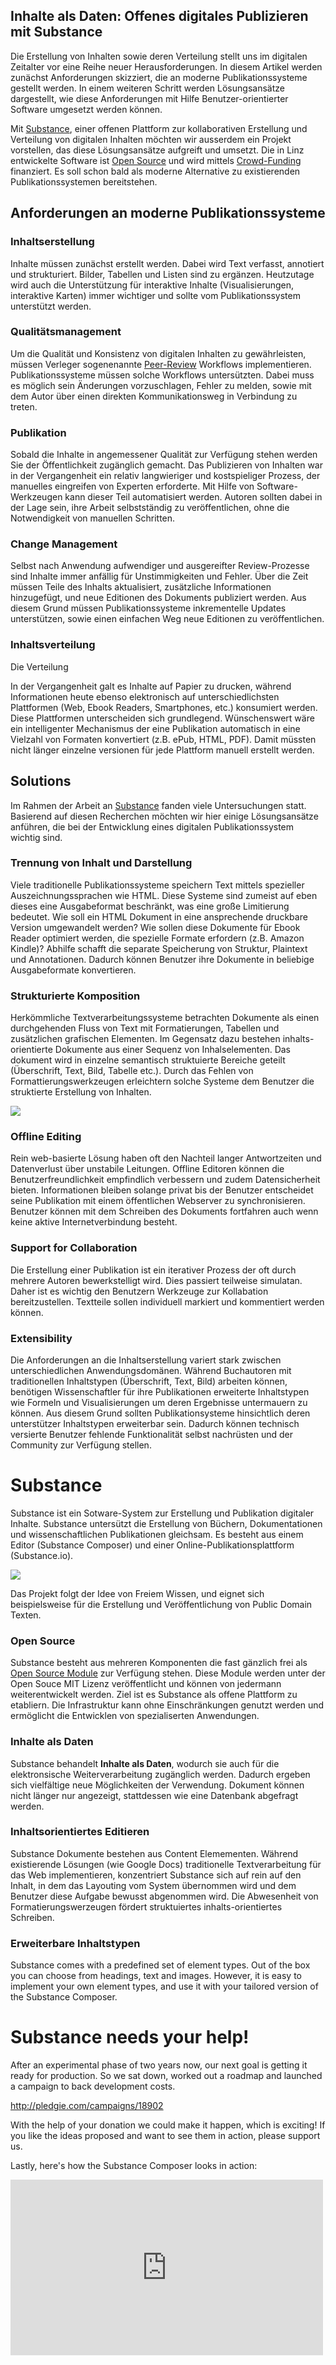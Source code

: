 ## Inhalte als Daten: Offenes digitales Publizieren mit Substance

Die Erstellung von Inhalten sowie deren Verteilung stellt uns im digitalen Zeitalter vor eine Reihe neuer Herausforderungen. In diesem Artikel werden zunächst Anforderungen skizziert, die an moderne Publikationssysteme gestellt werden. In einem weiteren Schritt werden Lösungsansätze dargestellt, wie diese Anforderungen mit Hilfe Benutzer-orientierter Software umgesetzt werden können.

Mit [Substance](http://interior.substance.io), einer offenen Plattform zur kollaborativen Erstellung und Verteilung von digitalen Inhalten möchten wir ausserdem ein Projekt vorstellen, das diese Lösungsansätze aufgreift und umsetzt. Die in Linz entwickelte Software ist [Open Source](http://github.com/substance) und wird mittels [Crowd-Funding](http://pledgie.com/campaigns/18902) finanziert. Es soll schon bald als moderne Alternative zu existierenden Publikationssystemen bereitstehen.

## Anforderungen an moderne Publikationssysteme

### Inhaltserstellung

Inhalte müssen zunächst erstellt werden. Dabei wird Text verfasst, annotiert und strukturiert. Bilder, Tabellen und Listen sind zu ergänzen. Heutzutage wird auch die Unterstützung für interaktive Inhalte (Visualisierungen, interaktive Karten) immer wichtiger und sollte vom Publikationssystem unterstützt werden.


### Qualitätsmanagement

Um die Qualität und Konsistenz von digitalen Inhalten zu gewährleisten, müssen Verleger sogenenannte [Peer-Review](http://de.wikipedia.org/wiki/Peer-Review) Workflows implementieren. Publikationssysteme müssen solche Workflows untersützten. Dabei muss es möglich sein Änderungen vorzuschlagen, Fehler zu melden, sowie mit dem Autor über einen direkten Kommunikationsweg in Verbindung zu treten.


### Publikation

Sobald die Inhalte in angemessener Qualität zur Verfügung stehen werden Sie der Öffentlichkeit zugänglich gemacht. Das Publizieren von Inhalten war in der Vergangenheit ein relativ langwieriger und kostspieliger Prozess, der manuelles eingreifen von Experten erforderte. Mit Hilfe von Software-Werkzeugen kann dieser Teil automatisiert werden. Autoren sollten dabei in der Lage sein, ihre Arbeit selbstständig zu veröffentlichen, ohne die Notwendigkeit von manuellen Schritten.

### Change Management

Selbst nach Anwendung aufwendiger und ausgereifter Review-Prozesse sind Inhalte immer anfällig für Unstimmigkeiten und Fehler. Über die Zeit müssen Teile des Inhalts aktualisiert, zusätzliche Informationen hinzugefügt, und neue Editionen des Dokuments publiziert werden. Aus diesem Grund müssen Publikationssysteme inkrementelle Updates unterstützen, sowie einen einfachen Weg neue Editionen zu veröffentlichen.

### Inhaltsverteilung

Die Verteilung 

In der Vergangenheit galt es Inhalte auf Papier zu drucken, während Informationen heute ebenso elektronisch auf unterschiedlichsten Plattformen (Web, Ebook Readers, Smartphones, etc.) konsumiert werden. Diese Plattformen unterscheiden sich grundlegend. Wünschenswert wäre ein intelligenter Mechanismus der eine Publikation automatisch in eine Vielzahl von Formaten konvertiert (z.B. ePub, HTML, PDF). Damit müssten nicht länger einzelne versionen für jede Plattform manuell erstellt werden.

## Solutions

Im Rahmen der Arbeit an [Substance](http://substance.io) fanden viele Untersuchungen statt. Basierend auf diesen Recherchen möchten wir hier einige Lösungsansätze anführen, die bei der Entwicklung eines digitalen Publikationssystem wichtig sind.


### Trennung von Inhalt und Darstellung

Viele traditionelle Publikationssysteme speichern Text mittels spezieller Auszeichnungssprachen wie HTML. Diese Systeme sind zumeist auf eben dieses eine Ausgabeformat beschränkt, was eine große Limitierung bedeutet. Wie soll ein HTML Dokument in eine ansprechende druckbare Version umgewandelt werden? Wie sollen diese Dokumente für Ebook Reader optimiert werden, die spezielle Formate erfordern (z.B. Amazon Kindle)? Abhilfe schafft die separate Speicherung von Struktur, Plaintext und Annotationen. Dadurch können Benutzer ihre Dokumente in beliebige Ausgabeformate konvertieren.


### Strukturierte Komposition

Herkömmliche Textverarbeitungssysteme betrachten Dokumente als einen durchgehenden Fluss von Text mit Formatierungen, Tabellen und zusätzlichen grafischen Elementen. Im Gegensatz dazu bestehen inhalts-orientierte Dokumente aus einer Sequenz von Inhalselementen. Das dokument wird in einzelne semantisch struktuierte Bereiche geteilt (Überschrift, Text, Bild, Tabelle etc.). Durch das Fehlen von Formattierungswerkzeugen erleichtern solche Systeme dem Benutzer die struktierte Erstellung von Inhalten.


![](http://interior.substance.io/images/illustrations/semantic-writing-elements.png)

### Offline Editing

Rein web-basierte Lösung haben oft den Nachteil langer Antwortzeiten und Datenverlust über unstabile Leitungen. Offline Editoren können die Benutzerfreundlichkeit empfindlich verbessern und zudem Datensicherheit bieten. Informationen bleiben solange privat bis der Benutzer entscheidet seine Publikation mit einem öffentlichen Webserver zu synchronisieren. Benutzer können mit dem Schreiben des Dokuments fortfahren auch wenn keine aktive Internetverbindung besteht.

### Support for Collaboration

Die Erstellung einer Publikation ist ein iterativer Prozess der oft durch mehrere Autoren bewerkstelligt wird. Dies passiert teilweise simulatan. Daher ist es wichtig den Benutzern Werkzeuge zur Kollabation bereitzustellen. Textteile sollen individuell markiert und kommentiert werden können.

### Extensibility

Die Anforderungen an die Inhaltserstellung variert stark zwischen unterschiedlichen Anwendungsdomänen. Während Buchautoren mit traditionellen Inhaltstypen (Überschrift, Text, Bild) arbeiten können, benötigen Wissenschaftler für ihre Publikationen erweiterte Inhaltstypen wie Formeln und Visualisierungen um deren Ergebnisse untermauern zu können. Aus diesem Grund sollten Publikationsysteme hinsichtlich deren unterstützer Inhaltstypen erweiterbar sein. Dadurch können technisch versierte Benutzer fehlende Funktionalität selbst nachrüsten und der Community zur Verfügung stellen.

# Substance

Substance ist ein Sotware-System zur Erstellung und Publikation digitaler Inhalte. Substance untersützt die Erstellung von Büchern, Dokumentationen und wissenschaftlichen Publikationen gleichsam. Es besteht aus einem Editor (Substance Composer) und einer Online-Publikationsplattform (Substance.io).

![](http://interior.substance.io/images/campaign/substance.png)

Das Projekt folgt der Idee von Freiem Wissen, und eignet sich beispielsweise für die Erstellung und Veröffentlichung von Public Domain Texten.


### Open Source

Substance besteht aus mehreren Komponenten die fast gänzlich frei als [Open Source Module](http://interior.substance.io/modules/composer.html) zur Verfügung stehen. Diese Module werden unter der Open Souce MIT Lizenz veröffentlicht und können von jedermann weiterentwickelt werden. Ziel ist es Substance als offene Plattform zu etabliern. Die Infrastruktur kann ohne Einschränkungen genutzt werden und ermöglicht die Entwicklen von spezialiserten Anwendungen.


### Inhalte als Daten

Substance behandelt **Inhalte als Daten**, wodurch sie auch für die elektronsische Weiterverarbeitung zugänglich werden. Dadurch ergeben sich vielfältige neue Möglichkeiten der Verwendung. Dokument können nicht länger nur angezeigt, stattdessen wie eine Datenbank abgefragt werden.


### Inhaltsorientiertes Editieren

Substance Dokumente bestehen aus Content Elemementen. Während existierende Lösungen (wie Google Docs) traditionelle Textverarbeitung für das Web implementieren, konzentriert Substance sich auf rein auf den Inhalt, in dem das Layouting vom System übernommen wird und dem Benutzer diese Aufgabe bewusst abgenommen wird. Die Abwesenheit von Formatierungswerzeugen fördert struktuiertes inhalts-orientiertes Schreiben.


### Erweiterbare Inhaltstypen

Substance comes with a predefined set of element types. Out of the box you can choose from headings, text and images. However, it is easy to implement your own element types, and use it with your tailored version of the Substance Composer.

# Substance needs your help!

After an experimental phase of two years now, our next goal is getting it ready for production. So we sat down, worked out a roadmap and launched a campaign to back development costs.

http://pledgie.com/campaigns/18902

With the help of your donation we could make it happen, which is exciting! If you like the ideas proposed and want to see them in action, please support us.

Lastly, here's how the Substance Composer looks in action:

<iframe src="http://player.vimeo.com/video/56703462" width="500" height="281" frameborder="0" webkitAllowFullScreen mozallowfullscreen allowFullScreen></iframe>
